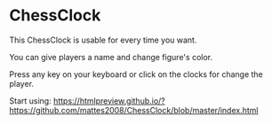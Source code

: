 # ChessClock

This ChessClock is usable for every time you want.

You can give players a name and change figure's color.

Press any key on your keyboard or click on the clocks for change the player.

Start using: https://htmlpreview.github.io/?https://github.com/mattes2008/ChessClock/blob/master/index.html
